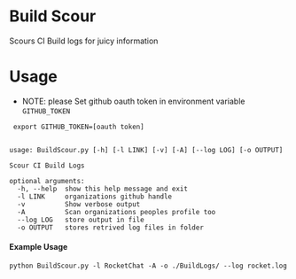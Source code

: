 # Build Scour
Scours CI Build logs for juicy information

# Usage

* NOTE: please Set github oauth token in environment variable `GITHUB_TOKEN` 

```
 export GITHUB_TOKEN=[oauth token]
```


```

usage: BuildScour.py [-h] [-l LINK] [-v] [-A] [--log LOG] [-o OUTPUT]

Scour CI Build Logs

optional arguments:
  -h, --help  show this help message and exit
  -l LINK     organizations github handle
  -v          Show verbose output
  -A          Scan organizations peoples profile too
  --log LOG   store output in file
  -o OUTPUT   stores retrived log files in folder

```

#### Example Usage

```
python BuildScour.py -l RocketChat -A -o ./BuildLogs/ --log rocket.log
```